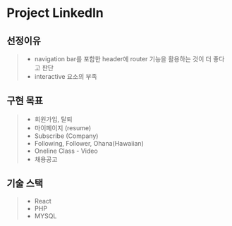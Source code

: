 # Project Linkedln

## 선정이유
> * navigation bar를 포함한 header에 router 기능을 활용하는 것이 더 좋다고 판단
> * interactive 요소의 부족


## 구현 목표
> * 회원가입, 탈퇴
> * 마이페이지 (resume)
> * Subscribe (Company)
> * Following, Follower, Ohana(Hawaiian)
> * Oneline Class - Video
> * 채용공고

## 기술 스택
> * React
> * PHP
> * MYSQL
